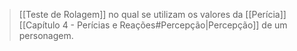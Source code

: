 > [[Teste de Rolagem]] no qual se utilizam os valores da [[Perícia]] [[Capítulo 4 - Perícias e Reações#Percepção|Percepção]] de um personagem.
